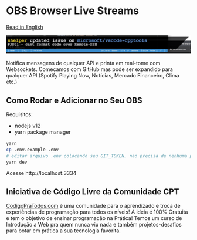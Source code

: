 # OBS Browser Live Streams

[Read in English](README.en.md)

![obs-browser-live-streams.gif](obs-browser-live-streams.gif)

Notifica mensagens de qualquer API e printa em real-tome com Websockets. Começamos com GitHub mas pode ser expandido para qualquer API (Spotify Playing Now, Notícias, Mercado Financeiro, Clima etc.)

## Como Rodar e Adicionar no Seu OBS

Requisitos:

-   nodejs v12
-   yarn package manager

```sh
yarn
cp .env.example .env
# editar arquivo .env colocando seu GIT_TOKEN, nao precisa de nenhuma permissão
yarn dev
```

Acesse http://localhost:3334

## Iniciativa de Código Livre da Comunidade CPT

[CodigoPraTodos.com](https://codigopratodos.com) é uma comunidade para o aprendizado e troca de experiências de programação para todos os níveis! A ideia é 100% Gratuita e tem o objetivo de ensinar programação na Prática! Temos um curso de Introdução a Web pra quem nunca viu nada e também projetos-desafios para botar em prática a sua tecnologia favorita.
